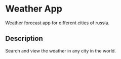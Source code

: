 # Weather App

Weather forecast app for different cities of russia.

## Description

Search and view the weather in any city in the world.

